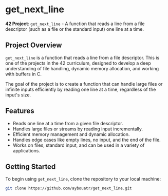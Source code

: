 # get_next_line

**42 Project**: `get_next_line` - A function that reads a line from a file descriptor (such as a file or the standard input) one line at a time.

## Project Overview

`get_next_line` is a function that reads a line from a file descriptor. This is one of the projects in the 42 curriculum, designed to develop a deep understanding of file handling, dynamic memory allocation, and working with buffers in C.

The goal of the project is to create a function that can handle large files or infinite inputs efficiently by reading one line at a time, regardless of the input's size.

## Features

- Reads one line at a time from a given file descriptor.
- Handles large files or streams by reading input incrementally.
- Efficient memory management and dynamic allocation.
- Handles edge cases like empty lines, no input, and the end of the file.
- Works on files, standard input, and can be used in a variety of applications.

## Getting Started

To begin using `get_next_line`, clone the repository to your local machine:

```bash
git clone https://github.com/aybouatr/get_next_line.git
